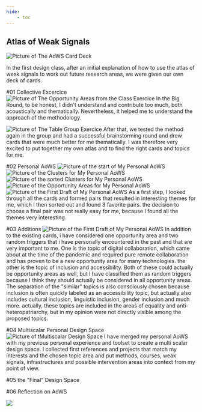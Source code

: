 ```yaml
---
hide:
    - toc
---
```


## Atlas of Weak Signals

![Picture of The AoWS Card Deck](../../images/Bearbeitet/7572BD00-E250-404B-8F4F-09542266FB87.jpg)

In the first design class, after an initial explanation of how to use the atlas of weak signals to work out future research areas, we were given our own deck of cards.


#01 Collective Excercice
![Picture of The Opportunity Areas from the Class Exercice](../../images/Bearbeitet/IMG_8618.jpg)
In the Big Round, to be honest, I didn't understand and contribute too much, both acoustically and thematically. Nevertheless, it helped me to understand the approach of the methodology.

![Picture of The Table Group Exercice](../../images/Bearbeitet/IMG_8624.jpg)
After that, we tested the method again in the group and had a successful brainstorming round and drew cards that were much better for me thematically. I was therefore very excited to put together my own atlas and to find the right cards and topics for me.


#02 Personal AoWS
![Picture of the start of My Personal AoWS](../../images/Bearbeitet/IMG_8661.jpg)
![Picture of the Clusters for My Personal AoWS](../../images/Bearbeitet/IMG_8663.jpg)
![Picture of the sorted Clusters for My Personal AoWS](../../images/Bearbeitet/IMG_8664.jpg)
![Picture of the Opportunity Areas for My Personal AoWS](../../images/Bearbeitet/IMG_8665.jpg)
![Picture of the First Draft of My Personal AoWS](../../images/Bearbeitet/IMG_8680.jpg)
As a first step, I looked through all the cards and formed pairs that resulted in interesting themes for me, which I then sorted out and found 3 favorite pairs. the decision to choose a final pair was not really easy for me, because I found all the themes very interesting. 

#03 Additions
![Picture of the First Draft of My Personal AoWS](../../images/Bearbeitet/Additions.png)
In addition to the existing cards, i have considered one opportunity area and two random triggers that i have personally encountered in the past and that are very important to me. One is the topic of digital collaboration, which came about at the time of the pandemic and required pure remote collaboration and has proven to be a new opportunity area for many technologies. the other is the topic of inclusion and accessibility. Both of these could actually be opportunity areas as well, but I have classified them as random triggers because I think they should actually be considered in all opportunity areas. The separation of the "similar" topics is also consciously chosen because inclusion is often quickly labeled as an accessibility topic, but actually also includes cultural inclusion, linguistic inclusion, gender inclusion and much more. actually, these topics are included in the areas of equality and anti-heteropatriarchy, but in my opinion were not directly visible among the proposed topics.

#04 Multiscalar Personal Design Space
![Picture of tMultiscalar Design Space](../../images/Bearbeitet/Brainstorming%20-%20Rahmen%202.jpg)
I have merged my personal AoWS with my previous personal experience and toolset to create a multi scalar design space. I collected first references and projects that match my interests and the chosen topic area and put methods, courses, weak signals, infrastructures and possible intervention areas into context from my point of view. 

#05 the "Final" Design Space

#06 Reflection on AoWS


![](../images/MT01/scorpio_blow.jpg)
